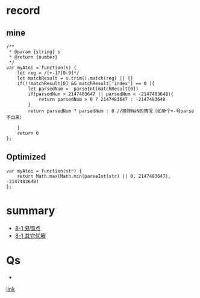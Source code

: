 # record
## mine
```copy
/**
 * @param {string} s
 * @return {number}
 */
var myAtoi = function(s) {
    let reg = /[+-]?[0-9]*/
    let matchResult = s.trim().match(reg) || {}
    if(!!matchResult[0] && matchResult['index'] == 0 ){
        let parsedNum =  parseInt(matchResult[0])
        if(parsedNum > 2147483647 || parsedNum < -2147483648){
            return parsedNum > 0 ? 2147483647 : -2147483648
        }
        return parsedNum ? parsedNum : 0 //排除NaN的情况（如单个+-号parse不出来）
            
    }
    return 0
};
```
## Optimized
```copy
var myAtoi = function(str) {
    return Math.max(Math.min(parseInt(str) || 0, 2147483647), -2147483648)
};
```

# summary
* [8-1 易错点](../Ref/R1-1%20pic/8-1%20易错点.png)
* [8-1 其它优解](../Ref/R1-1%20pic/8-1%20其它优解.png)
# Qs
* 

[link](https://leetcode.com/problems/string-to-integer-atoi/submissions/)